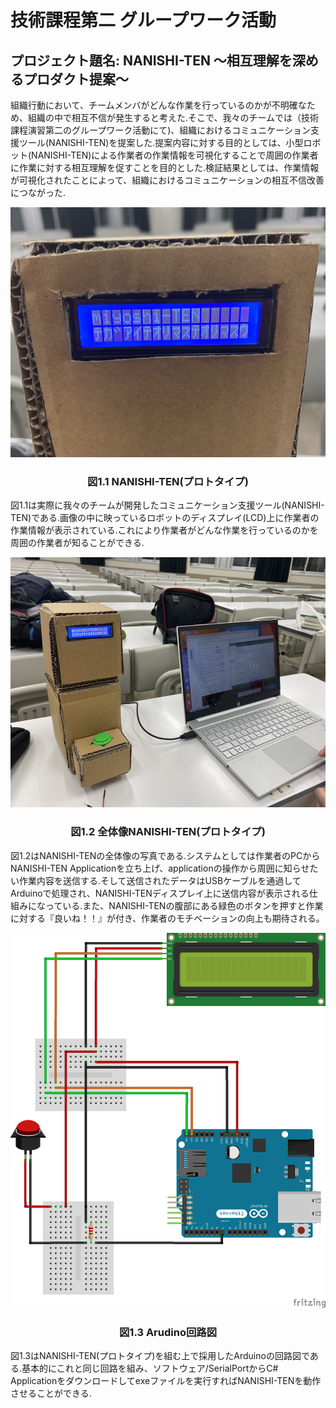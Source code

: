 <h1>技術課程第二 グループワーク活動</h1>
<h2>プロジェクト題名: NANISHI-TEN ～相互理解を深めるプロダクト提案～</h2>

<!-- NANISHI-TEN 説明 -->
<p>組織行動において、チームメンバがどんな作業を行っているのかが不明確なため、組織の中で相互不信が発生すると考えた.そこで、我々のチームでは（技術課程演習第二のグループワーク活動にて)、組織におけるコミュニケーション支援ツール(NANISHI-TEN)を提案した.提案内容に対する目的としては、小型ロボット(NANISHI-TEN)による作業者の作業情報を可視化することで周囲の作業者に作業に対する相互理解を促すことを目的とした.検証結果としては、作業情報が可視化されたことによって、組織におけるコミュニケーションの相互不信改善につながった.</p>

<!-- fig1 -->
<p><div align = "center"><img src="fig/fig1.png" width = "600px" height = "400px" title ="NANISHI-TEN(プロトタイプ)"></div></p>
<p><h3><div align="center">図1.1 NANISHI-TEN(プロトタイプ)</h3></div></p>

<!-- fig1に対する説明 -->
<p>図1.1は実際に我々のチームが開発したコミュニケーション支援ツール(NANISHI-TEN)である.画像の中に映っているロボットのディスプレイ(LCD)上に作業者の作業情報が表示されている.これにより作業者がどんな作業を行っているのかを周囲の作業者が知ることができる.</p>

<!-- fig2 -->
<p><div align = "center"><img src="fig/fig2.png" width = "600px" height = "400px" title ="NANISHI-TEN(プロトタイプ)"></div></p>
<p><h3><div align="center">図1.2 全体像NANISHI-TEN(プロトタイプ)</h3></div></p>

<!-- fig2に対する説明 -->
<p>図1.2はNANISHI-TENの全体像の写真である.システムとしては作業者のPCからNANISHI-TEN Applicationを立ち上げ、applicationの操作から周囲に知らせたい作業内容を送信する.そして送信されたデータはUSBケーブルを通過してArduinoで処理され、NANISHI-TENディスプレイ上に送信内容が表示される仕組みになっている.また、NANISHI-TENの腹部にある緑色のボタンを押すと作業に対する『良いね！！』が付き、作業者のモチベーションの向上も期待される。</p>

<!-- fig3 -->
<p><div align = "center"><img src="fig/Rogic.png" width = "600px" height = "600px" title ="NANISHI-TEN(プロトタイプ)"></div></p>
<p><h3><div align="center">図1.3 Arudino回路図</h3></div></p>

<!-- fig3に対する説明 -->
<p>図1.3はNANISHI-TEN(プロトタイプ)を組む上で採用したArduinoの回路図である.基本的にこれと同じ回路を組み、ソフトウェア/SerialPortからC# Applicationをダウンロードしてexeファイルを実行すればNANISHI-TENを動作させることができる.</p>
